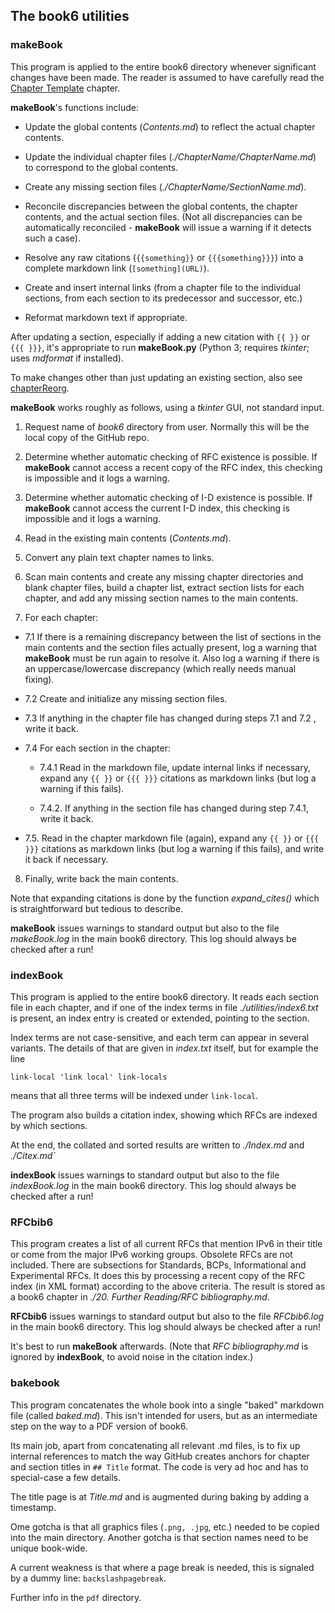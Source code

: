 ## The book6 utilities

### makeBook

This program is applied to the entire book6 directory
whenever significant changes have been made. The reader 
is assumed to have carefully read the 
[Chapter Template](https://github.com/becarpenter/book6/blob/main/99.%20Chapter%20Template/99.%20Chapter%20Template.md)
chapter.

__makeBook__'s functions include:

 - Update the global contents (_Contents.md_) to reflect the actual chapter contents.

 - Update the individual chapter files (_./ChapterName/ChapterName.md_) to correspond to the global contents.

 - Create any missing section files (_./ChapterName/SectionName.md_).

 - Reconcile discrepancies between the global contents, the chapter
contents, and the actual section files. (Not all discrepancies can
be automatically reconciled - __makeBook__ will issue a warning if it
detects such a case).

 - Resolve any raw citations (`{{something}}` or `{{{something}}}`)
into a complete markdown link (`[something](URL)`).

 - Create and insert internal links (from a chapter file to the
individual sections, from each section to its predecessor and
successor, etc.)

 - Reformat markdown text if appropriate.

After updating a section, especially if adding a new citation
with `{{ }}` or `{{{ }}}`, it's appropriate to run __makeBook.py__ 
(Python 3; requires _tkinter_; uses _mdformat_ if installed).

To make changes other than just updating an existing section, 
also see [chapterReorg](./chapterReorg.md).

__makeBook__ works roughly as follows, using a _tkinter_ GUI, not
standard input.

1. Request name of _book6_ directory from user. Normally this
will be the local copy of the GitHub repo.

2. Determine whether automatic checking of RFC existence is
possible. If __makeBook__ cannot access a recent copy of the RFC
index, this checking is impossible and it logs a warning.

3. Determine whether automatic checking of I-D existence is
possible. If __makeBook__ cannot access the current I-D index,
this checking is impossible and it logs a warning.

4. Read in the existing main contents (_Contents.md_).

5. Convert any plain text chapter names to links.

6. Scan main contents and create any missing chapter directories
and blank chapter files, build a chapter list, extract
section lists for each chapter, and add any missing section
names to the main contents.

7. For each chapter:

  * 7.1 If there is a remaining discrepancy between
the list of sections in the main contents and the section
files actually present, log a warning that __makeBook__ must
be run again to resolve it. Also log a warning if there is
an uppercase/lowercase discrepancy (which really needs
manual fixing).

  * 7.2 Create and initialize any missing section files.

  * 7.3 If anything in the chapter file has changed during
steps 7.1 and 7.2 , write it back.

  * 7.4 For each section in the chapter:  

    * 7.4.1 Read in the markdown file, update internal links
if necessary, expand any `{{ }}` or `{{{ }}}` citations
as markdown links (but log a warning if this fails).

    * 7.4.2. If anything in the section file has changed during
step 7.4.1, write it back.

  * 7.5. Read in the chapter markdown file (again),
expand any `{{ }}` or `{{{ }}}` citations as markdown links
(but log a warning if this fails), and write it back
if necessary.

8. Finally, write back the main contents.

Note that expanding citations is done by the function
_expand_cites()_ which is straightforward but tedious
to describe.

__makeBook__ issues warnings to standard output but also
to the file _makeBook.log_ in the main book6 directory.
This log should always be checked after a run!


### indexBook

This program is applied to the entire book6 directory. It reads
each section file in each chapter, and if one of the index terms
in file _./utilities/index6.txt_ is present, an index entry is
created or extended, pointing to the section. 

Index terms are not case-sensitive, and each term can appear
in several variants. The details of that are given in
_index.txt_ itself, but for example the line
~~~
link-local 'link local' link-locals
~~~
means that all three terms will be indexed under `link-local`.

The program also builds a citation index, showing which RFCs
are indexed by which sections.

At the end, the collated and sorted results are written to _./Index.md_
and _./Citex.md`_

__indexBook__ issues warnings to standard output but also
to the file _indexBook.log_ in the main book6 directory.
This log should always be checked after a run!

### RFCbib6

This program creates a list of all current RFCs that
mention IPv6 in their title or come from the major IPv6 working groups.
Obsolete RFCs are not included. There are subsections for Standards, BCPs, 
Informational and Experimental RFCs. It does this by processing a recent
copy of the RFC index (in XML format) according to the above criteria.
The result is stored as a book6 chapter in
_./20. Further Reading/RFC bibliography.md_.

__RFCbib6__ issues warnings to standard output but also
to the file _RFCbib6.log_ in the main book6 directory.
This log should always be checked after a run!

It's best to run __makeBook__ afterwards. (Note that _RFC bibliography.md_
is ignored by __indexBook__, to avoid noise in the citation index.)

### bakebook

This program concatenates the whole book into a single "baked"
markdown file (called _baked.md_). This isn't intended for users,
but as an intermediate step on the way to a PDF version of
book6.

Its main job, apart from concatenating all relevant .md files,
is to fix up internal references to match the way GitHub
creates anchors for chapter and section titles in `## Title`
format. The code is very ad hoc and has to special-case
a few details.

The title page is at _Title.md_ and is augmented during
baking by adding a timestamp.

Ome gotcha is that all graphics files (`.png, .jpg`, etc.)
needed to be copied into the main directory. Another gotcha
is that section names need to be unique book-wide.

A current weakness is that where a page break is needed,
this is signaled by a dummy line: `backslashpagebreak`.

Further info in the `pdf` directory.


